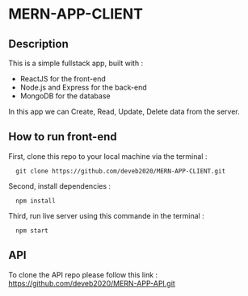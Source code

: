 # MERN-APP-CLIENT

## Description

This is a simple fullstack app, built with :

- ReactJS for the front-end
- Node.js and Express for the back-end
- MongoDB for the database

In this app we can Create, Read, Update, Delete data from the server.


## How to run front-end


First, clone this repo to your local machine via the terminal :
```
  git clone https://github.com/deveb2020/MERN-APP-CLIENT.git
```

Second, install dependencies :
````
  npm install
````

Third, run live server using this commande in the terminal :
````
  npm start
````

## API

To clone the API repo please follow this link : https://github.com/deveb2020/MERN-APP-API.git
